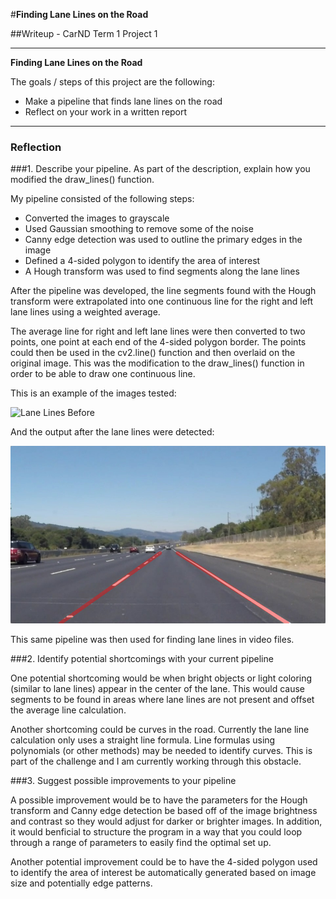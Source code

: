#**Finding Lane Lines on the Road** 

##Writeup - CarND Term 1 Project 1 

---

**Finding Lane Lines on the Road**

The goals / steps of this project are the following:
* Make a pipeline that finds lane lines on the road
* Reflect on your work in a written report


[//]: # (Image References)

[image1]: ./examples/grayscale.jpg "Grayscale"

---

### Reflection

###1. Describe your pipeline. As part of the description, explain how you modified the draw_lines() function.

My pipeline consisted of the following steps: 
* Converted the images to grayscale
* Used Gaussian smoothing to remove some of the noise
* Canny edge detection was used to outline the primary edges in the image
* Defined a 4-sided polygon to identify the area of interest
* A Hough transform was used to find segments along the lane lines

After the pipeline was developed, the line segments found with the Hough transform were extrapolated into one continuous line for the right and left lane lines using a weighted average.

The average line for right and left lane lines were then converted to two points, one point at each end of the 4-sided polygon border. The points could then be used in the cv2.line() function and then overlaid on the original image. This was the modification to the draw_lines() function in order to be able to draw one continuous line. 

This is an example of the images tested:

![Lane Lines Before](./test_images/solidWhiteRight.jpg)

And the output after the lane lines were detected:

![Lane Lines After](./test_images/found_lane_lines/solidWhiteRight.jpg)

This same pipeline was then used for finding lane lines in video files.


###2. Identify potential shortcomings with your current pipeline


One potential shortcoming would be when bright objects or light coloring (similar to lane lines) appear in the center of the lane. This would cause segments to be found in areas where lane lines are not present and offset the average line calculation.

Another shortcoming could be curves in the road. Currently the lane line calculation only uses a straight line formula. Line formulas using polynomials (or other methods) may be needed to identify curves. This is part of the challenge and I am currently working through this obstacle.


###3. Suggest possible improvements to your pipeline

A possible improvement would be to have the parameters for the Hough transform and Canny edge detection be based off of the image brightness and contrast so they would adjust for darker or brighter images. In addition, it would benficial to structure the program in a way that you could loop through a range of parameters to easily find the optimal set up. 

Another potential improvement could be to have the 4-sided polygon used to identify the area of interest be automatically generated based on image size and potentially edge patterns. 
